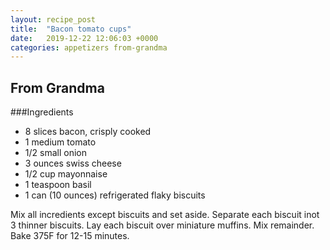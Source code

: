 ```yaml
---
layout: recipe_post
title:  "Bacon tomato cups"
date:   2019-12-22 12:06:03 +0000
categories: appetizers from-grandma
---
```


## From Grandma
###Ingredients
* 8 slices bacon, crisply cooked
* 1 medium tomato
* 1/2 small onion
* 3 ounces swiss cheese
* 1/2 cup mayonnaise
* 1 teaspoon basil
* 1 can (10 ounces) refrigerated flaky biscuits


Mix all incredients except biscuits and set aside. Separate each biscuit inot 3 thinner biscuits. Lay each biscuit over miniature muffins. Mix remainder. Bake 375F for 12-15 minutes.
